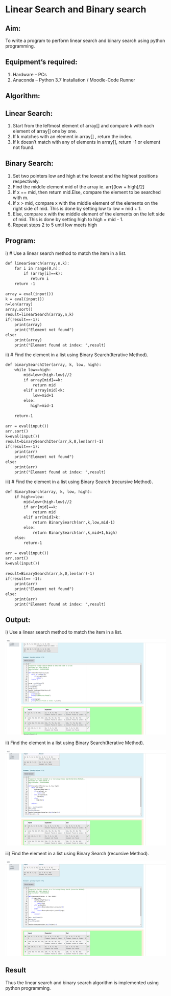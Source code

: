 # Linear Search and Binary search
## Aim:
To write a program to perform linear search and binary search using python programming.
## Equipment’s required:
1.	Hardware – PCs
2.	Anaconda – Python 3.7 Installation / Moodle-Code Runner
## Algorithm:
## Linear Search:
1.	Start from the leftmost element of array[] and compare k with each element of array[] one by one.
2.	If k matches with an element in array[] , return the index.
3.	If k doesn’t match with any of elements in array[], return -1 or element not found.
## Binary Search:
1.	Set two pointers low and high at the lowest and the highest positions respectively.
2.	Find the middle element mid of the array ie. arr[(low + high)/2]
3.	If x == mid, then return mid.Else, compare the element to be searched with m.
4.	If x > mid, compare x with the middle element of the elements on the right side of mid. This is done by setting low to low = mid + 1.
5.	Else, compare x with the middle element of the elements on the left side of mid. This is done by setting high to high = mid - 1.
6.	Repeat steps 2 to 5 until low meets high
## Program:

i)	# Use a linear search method to match the item in a list.
```
def linearSearch(array,n,k):
    for i in range(0,n):
        if (array[i]==k):
           return i
    return -1
    
array = eval(input())
k = eval(input()) 
n=len(array)
array.sort()
result=linearSearch(array,n,k)
if(result==-1):
    print(array)
    print("Element not found")
else:
    print(array)
    print("Element found at index: ",result)

```
ii)	# Find the element in a list using Binary Search(Iterative Method).
```
def binarySearchIter(array, k, low, high):
    while low<=high:
        mid=low+(high-low)//2
        if array[mid]==k:
            return mid
        elif array[mid]<k:
            low=mid+1
        else:
           high=mid-1
    
    return-1
    
arr = eval(input())
arr.sort()
k=eval(input())
result=binarySearchIter(arr,k,0,len(arr)-1)
if(result==-1):
    print(arr)
    print("Element not found")
else:
    print(arr)
    print("Element found at index: ",result)

```
iii) # Find the element in a list using Binary Search (recursive Method).
```
def BinarySearch(array, k, low, high):
    if high>=low:
        mid=low+(high-low)//2
        if arr[mid]==k:
            return mid
        elif arr[mid]>k:
            return BinarySearch(arr,k,low,mid-1)
        else:
            return BinarySearch(arr,k,mid+1,high)
    else:
        return-1
    
arr = eval(input())
arr.sort()
k=eval(input())

result=BinarySearch(arr,k,0,len(arr)-1)
if(result== -1):
    print(arr)
    print("Element not found")
else:
    print(arr)
    print("Element found at index: ",result)

```
## Output:

i) Use a linear search method to match the item in a list.

![SEARCH-ALGORITHM](linear.png)

ii) Find the element in a list using Binary Search(Iterative Method).

![SEARCH-ALGORITHM](iterative.png)

iii) Find the element in a list using Binary Search (recursive Method).

![SEARCH-ALGORITHM](recur.png)

## Result
Thus the linear search and binary search algorithm is implemented using python programming.